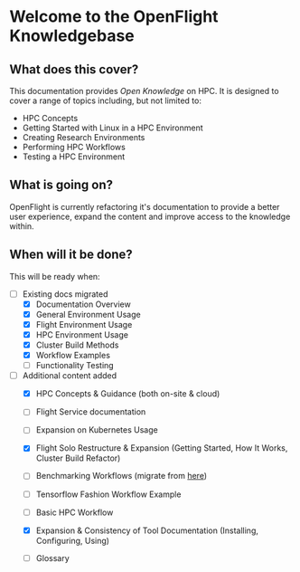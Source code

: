 # Welcome to the OpenFlight Knowledgebase 

## What does this cover?

This documentation provides _Open Knowledge_ on HPC. It is designed to cover a range of topics including, but not limited to:

- HPC Concepts
- Getting Started with Linux in a HPC Environment
- Creating Research Environments 
- Performing HPC Workflows 
- Testing a HPC Environment

## What is going on?

OpenFlight is currently refactoring it's documentation to provide a better user experience, expand the content and improve access to the knowledge within.

## When will it be done?

This will be ready when: 

- [ ] Existing docs migrated
    * [x] Documentation Overview
    * [x] General Environment Usage
    * [x] Flight Environment Usage
    * [x] HPC Environment Usage
    * [x] Cluster Build Methods
    * [x] Workflow Examples
    * [ ] Functionality Testing
- [ ] Additional content added
    * [x] HPC Concepts & Guidance (both on-site & cloud)
    * [ ] Flight Service documentation
    * [ ] Expansion on Kubernetes Usage
    * [x] Flight Solo Restructure & Expansion (Getting Started, How It Works, Cluster Build Refactor)
    * [ ] Benchmarking Workflows (migrate from [here](https://github.com/alces-software/knowledgebase/wiki/Burn-In-Tests))
    * [ ] Tensorflow Fashion Workflow Example
    * [ ] Basic HPC Workflow
    * [x] Expansion & Consistency of Tool Documentation (Installing, Configuring, Using)
    * [ ] Glossary

